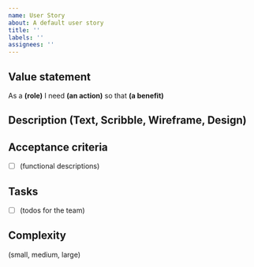 ```yaml
---
name: User Story
about: A default user story
title: ''
labels: ''
assignees: ''
---
```


## Value statement

As a **(role)**
I need **(an action)**
so that **(a benefit)**

## Description (Text, Scribble, Wireframe, Design)

## Acceptance criteria

- [ ] (functional descriptions)

## Tasks

- [ ] (todos for the team)

## Complexity

(small, medium, large)
